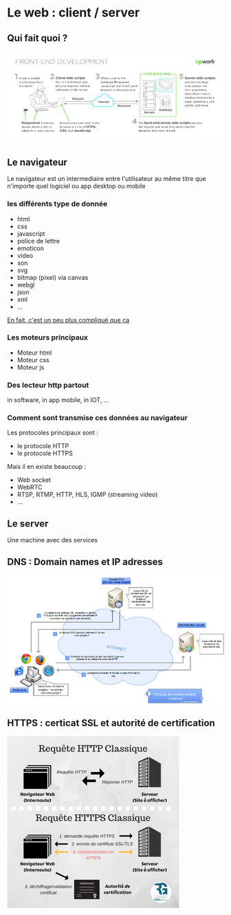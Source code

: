 # Le web : client / server

## Qui fait quoi ?

![cf. schema](./Front-end-dev1.png)


## Le navigateur

Le navigateur est un intermediaire entre l'utilisateur au même titre que n'importe quel logiciel ou app desktop ou mobile

### les différents type de donnée

* html
* css
* javascript
* police de lettre
* emoticon
* video
* son
* svg
* bitmap (pixel) via canvas
* webgl
* json
* xml
* ...

[En fait, c'est un peu plus compliqué que ça](https://platform.html5.org/)


### Les moteurs principaux

* Moteur html
* Moteur css
* Moteur js

### Des lecteur http partout

in software, in app mobile, in IOT, ...

### Comment sont transmise ces données au navigateur

Les protocoles principaux sont :

* le protocole HTTP
* le protocole HTTPS

Mais il en existe beaucoup :

* Web socket
* WebRTC
* RTSP, RTMP, HTTP, HLS, IGMP (streaming video)
* ...

## Le server

Une machine avec des services

## DNS : Domain names et IP adresses

![cf schama](./plateforme-2.png)

## HTTPS : certicat SSL et autorité de certification

![cf. schema](./HTTPSvsHTTP.png)











